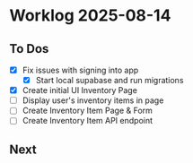 # Worklog 2025-08-14

## To Dos

- [x] Fix issues with signing into app
  - [x] Start local supabase and run migrations
- [x] Create initial UI Inventory Page
- [ ] Display user's inventory items in page
- [ ] Create Inventory Item Page & Form
- [ ] Create Inventory Item API endpoint

## Next
